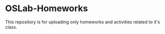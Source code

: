 # OSLab-Homeworks
This repository is for uploading only homeworks and activities related to it's class.
